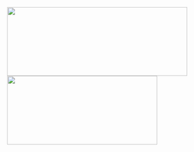 <div align="left" display="inline-block">
  <img height="160em" width="420em" src="https://github-readme-stats.vercel.app/api/top-langs/?username=Fabio-Luiz-Jr&show_icons=true&hide_border=true&layout=compact&langs_count=8&theme=highcontrast"/>	
  <img height="160em" width="350em" src="https://github-readme-stats.vercel.app/api?username=Fabio-Luiz-Jr&show_icons=true&hide_border=true&count_private=true&include_all_commits=true&theme=highcontrast"/>
</div>
